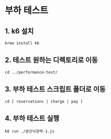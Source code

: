 # 부하 테스트

## 1. k6 설치
`brew install k6`

## 2. 테스트 원하는 디렉토리로 이동
`cd ../performance-test/`

## 3. 부하 테스트 스크립트 폴더로 이동
`cd [ reservations | charge | pay ]`

## 4. 부하 테스트 실행
`k6 run ./분산낙관락-1.js`
